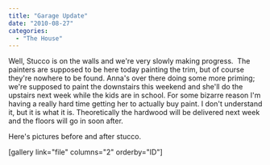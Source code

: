 ```yaml
---
title: "Garage Update"
date: "2010-08-27"
categories: 
  - "The House"
---
```


Well, Stucco is on the walls and we're very slowly making progress.  The painters are supposed to be here today painting the trim, but of course they're nowhere to be found. Anna's over there doing some more priming; we're supposed to paint the downstairs this weekend and she'll do the upstairs next week while the kids are in school. For some bizarre reason I'm having a really hard time getting her to actually buy paint. I don't understand it, but it is what it is. Theoretically the hardwood will be delivered next week and the floors will go in soon after.

Here's pictures before and after stucco.

\[gallery link="file" columns="2" orderby="ID"\]
